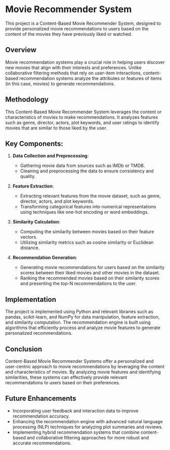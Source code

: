# Movie Recommender System

This project is a Content-Based Movie Recommender System, designed to provide personalized movie recommendations to users based on the content of the movies they have previously liked or watched.

## Overview

Movie recommendation systems play a crucial role in helping users discover new movies that align with their interests and preferences. Unlike collaborative filtering methods that rely on user-item interactions, content-based recommendation systems analyze the attributes or features of items (in this case, movies) to generate recommendations.

## Methodology

This Content-Based Movie Recommender System leverages the content or characteristics of movies to make recommendations. It analyzes features such as genre, director, actors, plot keywords, and user ratings to identify movies that are similar to those liked by the user.

## Key Components:

1. **Data Collection and Preprocessing**:
   - Gathering movie data from sources such as IMDb or TMDB.
   - Cleaning and preprocessing the data to ensure consistency and quality.

2. **Feature Extraction**:
   - Extracting relevant features from the movie dataset, such as genre, director, actors, and plot keywords.
   - Transforming categorical features into numerical representations using techniques like one-hot encoding or word embeddings.

3. **Similarity Calculation**:
   - Computing the similarity between movies based on their feature vectors.
   - Utilizing similarity metrics such as cosine similarity or Euclidean distance.

4. **Recommendation Generation**:
   - Generating movie recommendations for users based on the similarity scores between their liked movies and other movies in the dataset.
   - Ranking the recommended movies based on their similarity scores and presenting the top-N recommendations to the user.

## Implementation

The project is implemented using Python and relevant libraries such as pandas, scikit-learn, and NumPy for data manipulation, feature extraction, and similarity computation. The recommendation engine is built using algorithms that efficiently process and analyze movie features to generate personalized recommendations.

## Conclusion

Content-Based Movie Recommender Systems offer a personalized and user-centric approach to movie recommendations by leveraging the content and characteristics of movies. By analyzing movie features and identifying similarities, these systems can effectively provide relevant recommendations to users based on their preferences.

## Future Enhancements

- Incorporating user feedback and interaction data to improve recommendation accuracy.
- Enhancing the recommendation engine with advanced natural language processing (NLP) techniques for analyzing plot summaries and reviews.
- Implementing hybrid recommendation systems that combine content-based and collaborative filtering approaches for more robust and accurate recommendations.
